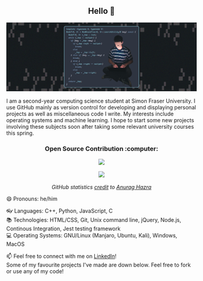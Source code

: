 <h2 align ="center"> Hello 👋 </h2>
 

[![Image](https://github.com/Alex0Blackwell/Alex0Blackwell/blob/master/.pictures/card.png)](https://github.com/Alex0Blackwell "Follow me :)")

I am a second-year computing science student at Simon Fraser University. I use GitHub mainly as version control for developing and displaying personal projects as well as miscellaneous code I write. My interests include operating systems and machine learning. I hope to start some new projects involving these subjects soon after taking some relevant university courses this spring.  

<h3 align ="center"> Open Source Contribution :computer: </h3>
<p align="center">
  <img src="https://badges.frapsoft.com/os/v1/open-source.png?v=103">
 </p>

<p align="center">
  <a href="https://github.com/Alex0Blackwell">
    <img src="https://github-readme-stats.vercel.app/api?username=Alex0Blackwell&hide=contribs&show_icons=true&include_all_commits=true&count_private=true&theme=nord"/>
  </a>
</p>

<p align="center">
 <i>GitHub statistics <a href="https://github.com/anuraghazra/github-readme-stats">credit</a> to <a href="https://github.com/anuraghazra">Anurag Hazra</a></i>
</p>


:smile: Pronouns: he/him  

:eyeglasses: Languages: C++, Python, JavaScript, C  
:books: Technologies: HTML/CSS, Git, Unix command line, jQuery, Node.js, Continous Integration, Jest testing framework  
:computer: Operating Systems: GNU/Linux (Manjaro, Ubuntu, Kali), Windows, MacOS  


:mailbox: Feel free to connect with me on [LinkedIn](https://www.linkedin.com/in/alex-blackwell/)!  
Some of my favourite projects I've made are down below. Feel free to fork or use any of my code! 
